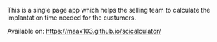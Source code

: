 This is a single page app which helps the selling team to calculate the implantation time needed for the custumers.

Available on: https://maax103.github.io/scicalculator/
